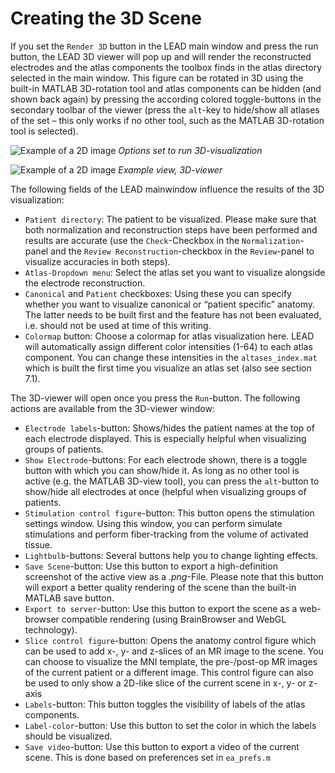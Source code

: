 # Creating the 3D Scene

If you set the `Render 3D` button in the LEAD main window and press the run button, the LEAD 3D viewer will pop up and will render the reconstructed electrodes and the atlas components the toolbox finds in the atlas directory selected in the main window. This figure can be rotated in 3D using the built-in MATLAB 3D-rotation tool and atlas components can be hidden (and shown back again) by pressing the according colored toggle-buttons in the secondary toolbar of the viewer (press the `alt`-key to hide/show all atlases of the set – this only works if no other tool, such as the MATLAB 3D-rotation tool is selected).

![Example of a 2D image](.gitbook/assets/3dview\_run.png) _Options set to run 3D-visualization_

![Example of a 2D image](images/3d\_viewer\_example.png) _Example view, 3D-viewer_

The following fields of the LEAD mainwindow influence the results of the 3D visualization:

* `Patient directory`: The patient to be visualized. Please make sure that both normalization and reconstruction steps have been performed and results are accurate (use the `Check`-Checkbox in the `Normalization`-panel and the `Review Reconstruction`-checkbox in the `Review`-panel to visualize accuracies in both steps).
* `Atlas-Dropdown menu`: Select the atlas set you want to visualize alongside the electrode reconstruction.
* `Canonical` and `Patient` checkboxes: Using these you can specify whether you want to visualize canonical or “patient specific” anatomy. The latter needs to be built first and the feature has not been evaluated, i.e. should not be used at time of this writing.
* `Colormap` button: Choose a colormap for atlas visualization here. LEAD will automatically assign different color intensities (1-64) to each atlas component. You can change these intensities in the `altases_index.mat` which is built the first time you visualize an atlas set (also see section 7.1).

The 3D-viewer will open once you press the `Run`-button. The following actions are available from the 3D-viewer window:

* `Electrode labels`-button: Shows/hides the patient names at the top of each electrode displayed. This is especially helpful when visualizing groups of patients.
* `Show Electrode`-buttons: For each electrode shown, there is a toggle button with which you can show/hide it. As long as no other tool is active (e.g. the MATLAB 3D-view tool), you can press the `alt`-button to show/hide all electrodes at once (helpful when visualizing groups of patients.
* `Stimulation control figure`-button: This button opens the stimulation settings window. Using this window, you can perform simulate stimulations and perform fiber-tracking from the volume of activated tissue.
* `Lightbulb`-buttons: Several buttons help you to change lighting effects.
* `Save Scene`-button: Use this button to export a high-definition screenshot of the active view as a _.png_-File. Please note that this button will export a better quality rendering of the scene than the built-in MATLAB save button.
* `Export to server`-button: Use this button to export the scene as a web-browser compatible rendering (using BrainBrowser and WebGL technology).
* `Slice control figure`-button: Opens the anatomy control figure which can be used to add x-, y- and z-slices of an MR image to the scene. You can choose to visualize the MNI template, the pre-/post-op MR images of the current patient or a different image. This control figure can also be used to only show a 2D-like slice of the current scene in x-, y- or z-axis
* `Labels`-button: This button toggles the visibility of labels of the atlas components.
* `Label-color`-button: Use this button to set the color in which the labels should be visualized.
* `Save video`-button: Use this button to export a video of the current scene. This is done based on preferences set in `ea_prefs.m`

